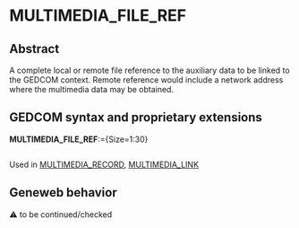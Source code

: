 ﻿# MULTIMEDIA_FILE_REF
## Abstract
A complete local or remote file reference to the auxiliary data to be linked to the GEDCOM context.
Remote reference would include a network address where the multimedia data may be obtained.


## GEDCOM syntax and proprietary extensions

**MULTIMEDIA_FILE_REF**:={Size=1:30}
<pre>
</pre>
Used in <a href=Ged.MULTIMEDIA_RECORD.md>MULTIMEDIA_RECORD</a>, <a href=Ged.MULTIMEDIA_LINK.md>MULTIMEDIA_LINK</a><br />


## Geneweb behavior



:warning: to be continued/checked

